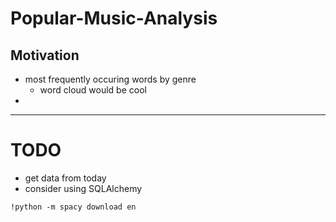 # Popular-Music-Analysis

## Motivation

- most frequently occuring words by genre
  - word cloud would be cool
-

---

# TODO

- get data from today
- consider using SQLAlchemy




`!python -m spacy download en`
